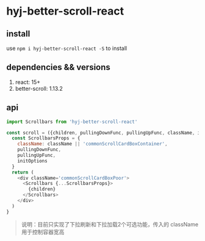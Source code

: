 # hyj-better-scroll-react

## install

use `npm i hyj-better-scroll-react -S` to install

## dependencies && versions

1. react: 15+
2. better-scroll: 1.13.2

## api

```javascript
import Scrollbars from 'hyj-better-scroll-react'

const scroll = ({children, pullingDownFunc, pullingUpFunc, className, initOptions})=>{
  const ScrollbarsProps = {
    className: className || 'commonScrollCardBoxContainer',
    pullingDownFunc,
    pullingUpFunc,
    initOptions
  }
  return (
    <div className='commonScrollCardBoxPoor'>
      <Scrollbars {...ScrollbarsProps}>
        {children}
      </Scrollbars>
    </div>
  )
}
```

> 说明：目前只实现了下拉刷新和下拉加载2个可选功能，传入的 className 用于控制容器宽高
